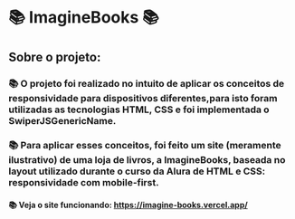 # 📚 ImagineBooks 📚
## Sobre o projeto:

### 📚 O projeto foi realizado no intuito de aplicar os conceitos de responsividade para dispositivos diferentes,para isto foram utilizadas as tecnologias HTML, CSS e foi implementada o SwiperJSGenericName.

### 📚 Para aplicar esses conceitos, foi feito um site (meramente ilustrativo) de uma loja de livros, a ImagineBooks, baseada no layout utilizado durante o curso da Alura de HTML e CSS: responsividade com mobile-first.

#### 📚 Veja o site funcionando: https://imagine-books.vercel.app/
